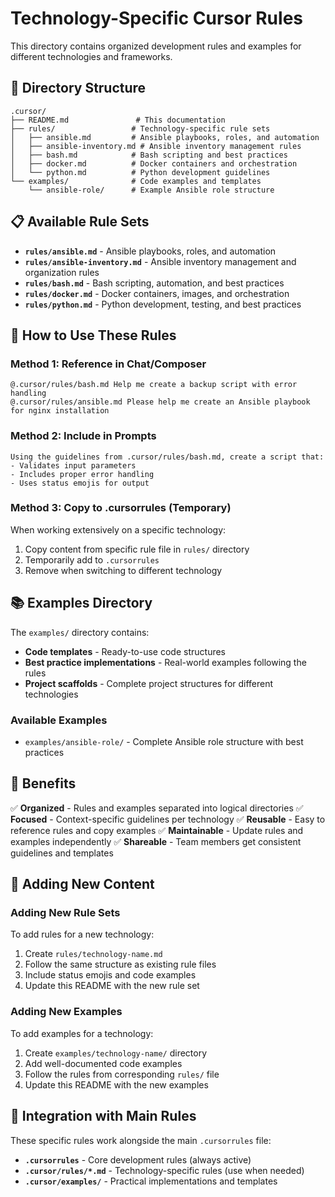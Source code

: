 # Technology-Specific Cursor Rules

This directory contains organized development rules and examples for different technologies and frameworks.

## 📁 Directory Structure

```
.cursor/
├── README.md               # This documentation
├── rules/                 # Technology-specific rule sets
│   ├── ansible.md         # Ansible playbooks, roles, and automation
│   ├── ansible-inventory.md # Ansible inventory management rules
│   ├── bash.md            # Bash scripting and best practices
│   ├── docker.md          # Docker containers and orchestration
│   └── python.md          # Python development guidelines
└── examples/              # Code examples and templates
    └── ansible-role/      # Example Ansible role structure
```

## 📋 Available Rule Sets

- **`rules/ansible.md`** - Ansible playbooks, roles, and automation
- **`rules/ansible-inventory.md`** - Ansible inventory management and organization rules
- **`rules/bash.md`** - Bash scripting, automation, and best practices
- **`rules/docker.md`** - Docker containers, images, and orchestration  
- **`rules/python.md`** - Python development, testing, and best practices

## 🔄 How to Use These Rules

### Method 1: Reference in Chat/Composer
```
@.cursor/rules/bash.md Help me create a backup script with error handling
@.cursor/rules/ansible.md Please help me create an Ansible playbook for nginx installation
```

### Method 2: Include in Prompts
```
Using the guidelines from .cursor/rules/bash.md, create a script that:
- Validates input parameters
- Includes proper error handling
- Uses status emojis for output
```

### Method 3: Copy to .cursorrules (Temporary)
When working extensively on a specific technology:
1. Copy content from specific rule file in `rules/` directory
2. Temporarily add to `.cursorrules`
3. Remove when switching to different technology

## 📚 Examples Directory

The `examples/` directory contains:
- **Code templates** - Ready-to-use code structures
- **Best practice implementations** - Real-world examples following the rules
- **Project scaffolds** - Complete project structures for different technologies

### Available Examples
- `examples/ansible-role/` - Complete Ansible role structure with best practices

## 🎯 Benefits

✅ **Organized** - Rules and examples separated into logical directories
✅ **Focused** - Context-specific guidelines per technology
✅ **Reusable** - Easy to reference rules and copy examples
✅ **Maintainable** - Update rules and examples independently
✅ **Shareable** - Team members get consistent guidelines and templates

## 📝 Adding New Content

### Adding New Rule Sets
To add rules for a new technology:
1. Create `rules/technology-name.md`
2. Follow the same structure as existing rule files
3. Include status emojis and code examples
4. Update this README with the new rule set

### Adding New Examples
To add examples for a technology:
1. Create `examples/technology-name/` directory
2. Add well-documented code examples
3. Follow the rules from corresponding `rules/` file
4. Update this README with the new examples

## 🔧 Integration with Main Rules

These specific rules work alongside the main `.cursorrules` file:
- **`.cursorrules`** - Core development rules (always active)
- **`.cursor/rules/*.md`** - Technology-specific rules (use when needed)
- **`.cursor/examples/`** - Practical implementations and templates 